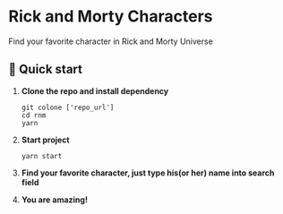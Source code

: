 # Rick and Morty Characters

Find your favorite character in Rick and Morty Universe 

## 🚀 Quick start


1. **Clone the repo and install dependency**

    ```shell
    git colone ['repo_url']
    cd rnm
    yarn 
    ```

2. **Start project**

    ```shell
    yarn start
    ```

3. **Find your favorite character, just type his(or her) name into search field**

4. **You are amazing!**
